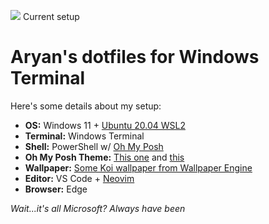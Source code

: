 ![](https://github.com/aryanprince/dotfiles/blob/main/assets/terminal.gif)
Current setup

# Aryan's dotfiles for Windows Terminal
Here's some details about my setup:
* **OS:** Windows 11 + [Ubuntu 20.04 WSL2](https://ubuntu.com/tutorials/install-ubuntu-on-wsl2-on-windows-10#1-overview)
* **Terminal:** Windows Terminal
* **Shell:** PowerShell w/ [Oh My Posh](https://ohmyposh.dev/docs/installation/windows)
* **Oh My Posh Theme:** [This one](https://gist.github.com/aryanprince/7550ee863b0ea848ab5ce0fe5791093f) and [this](https://gist.github.com/aryanprince/93710640e69d3fd16bb10e66f16b7ae3)
* **Wallpaper:** [Some Koi wallpaper from Wallpaper Engine](https://steamcommunity.com/sharedfiles/filedetails/?id=2200250797)
* **Editor:** VS Code + [Neovim](https://github.com/neovim/neovim/wiki/Installing-Neovim)
* **Browser:** Edge

*Wait...it's all Microsoft? Always have been*
